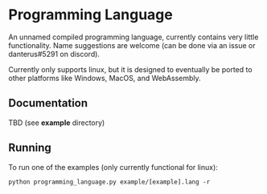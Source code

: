 # Programming Language
An unnamed compiled programming language, currently contains very little functionality. Name suggestions are welcome (can be done via an issue or danterus#5291 on discord).

Currently only supports linux, but it is designed to eventually be ported to other platforms like Windows, MacOS, and WebAssembly.

## Documentation
TBD (see **example** directory)

## Running
To run one of the examples (only currently functional for linux):
```
python programming_language.py example/[example].lang -r
```